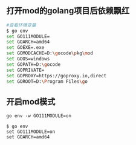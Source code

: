 ## 打开mod的golang项目后依赖飘红

```bash
#查看环境变量
$ go env
set GO111MODULE=
set GOARCH=amd64
set GOEXE=.exe
set GOMODCACHE=D:\gocode\pkg\mod
set GOOS=windows
set GOPATH=D:\gocode
set GOPRIVATE=
set GOPROXY=https://goproxy.io,direct
set GOROOT=D:\Program Files\go
```

## 开启mod模式

```
go env -w GO111MODULE=on
```

```
$ go env
set GO111MODULE=on
set GOARCH=amd64
```

